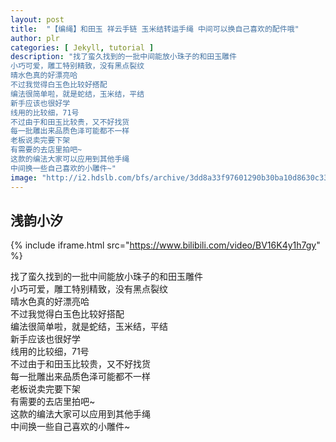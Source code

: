 ```yaml
---
layout: post
title:  "【编绳】和田玉 祥云手链 玉米结转运手绳 中间可以换自己喜欢的配件哦"
author: plr
categories: [ Jekyll, tutorial ]
description: "找了蛮久找到的一批中间能放小珠子的和田玉雕件
小巧可爱，雕工特别精致，没有黑点裂纹
晴水色真的好漂亮哈
不过我觉得白玉色比较好搭配
编法很简单啦，就是蛇结，玉米结，平结
新手应该也很好学
线用的比较细，71号
不过由于和田玉比较贵，又不好找货
每一批雕出来品质色泽可能都不一样
老板说卖完要下架
有需要的去店里拍吧~
这款的编法大家可以应用到其他手绳
中间换一些自己喜欢的小雕件~"
image: "http://i2.hdslb.com/bfs/archive/3dd8a33f97601290b30ba10d8630c337c69225bb.jpg"
---
```

## 浅韵小汐

{% include iframe.html src="https://www.bilibili.com/video/BV16K4y1h7gy" %}

找了蛮久找到的一批中间能放小珠子的和田玉雕件<br>小巧可爱，雕工特别精致，没有黑点裂纹<br>晴水色真的好漂亮哈<br>不过我觉得白玉色比较好搭配<br>编法很简单啦，就是蛇结，玉米结，平结<br>新手应该也很好学<br>线用的比较细，71号<br>不过由于和田玉比较贵，又不好找货<br>每一批雕出来品质色泽可能都不一样<br>老板说卖完要下架<br>有需要的去店里拍吧~<br>这款的编法大家可以应用到其他手绳<br>中间换一些自己喜欢的小雕件~


